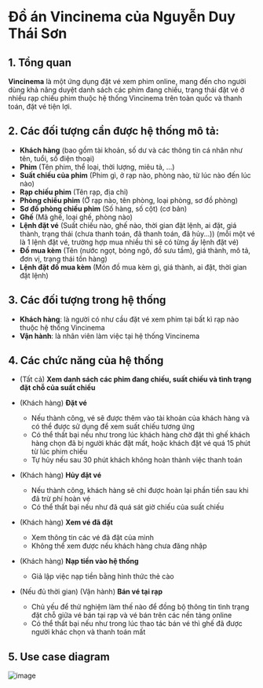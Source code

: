 # Đồ án Vincinema của Nguyễn Duy Thái Sơn

## 1. Tổng quan
**Vincinema** là một ứng dụng đặt vé xem phim online, mang đến cho người dùng khả năng duyệt danh sách các phim đang chiếu, trạng thái đặt vé ở nhiều rạp chiếu phim thuộc hệ thống Vincinema trên toàn quốc và thanh toán, đặt vé tiện lợi.

## 2. Các đối tượng cần được hệ thống mô tả:
- **Khách hàng** (bao gồm tài khoản, số dư và các thông tin cá nhân như tên, tuổi, số điện thoại)
- **Phim** (Tên phim, thể loại, thời lượng, miêu tả, ...)
- **Suất chiếu của phim** (Phim gì, ở rạp nào, phòng nào, từ lúc nào đến lúc nào)
- **Rạp chiếu phim** (Tên rạp, địa chỉ)
- **Phòng chiếu phim** (Ở rạp nào, tên phòng, loại phòng, sơ đồ phòng)
- **Sơ đồ phòng chiếu phim** (Số hàng, số cột) (cơ bản)
- **Ghế** (Mã ghế, loại ghế, phòng nào)
- **Lệnh đặt vé** (Suất chiếu nào, ghế nào, thời gian đặt lệnh, ai đặt, giá thành, trạng thái (chưa thanh toán, đã thanh toán, đã hủy...)) (mỗi một vé là 1 lệnh đặt vé, trường hợp mua nhiều thì sẽ có từng ấy lệnh đặt vé)
- **Đồ mua kèm** (Tên (nước ngọt, bỏng ngô, đồ sưu tầm), giá thành, mô tả, đơn vị, trạng thái tồn hàng)
- **Lệnh đặt đồ mua kèm** (Món đồ mua kèm gì, giá thành, ai đặt, thời gian đặt lệnh)

## 3. Các đối tượng trong hệ thống
- **Khách hàng**: là người có như cầu đặt vé xem phim tại bất kì rạp nào thuộc hệ thống Vincinema
- **Vận hành**: là nhân viên làm việc tại hệ thống Vincinema

## 4. Các chức năng của hệ thống
- (Tất cả) **Xem danh sách các phim đang chiếu, suất chiếu và tình trạng đặt chỗ của suất chiếu**
- (Khách hàng) **Đặt vé**
  - Nếu thành công, vé sẽ được thêm vào tài khoản của khách hàng và có thể được sử dụng để xem suất chiếu tương ứng
  - Có thể thất bại nếu như trong lúc khách hàng chờ đặt thì ghế khách hàng chọn đã bị người khác đặt mất, hoặc khách đặt vé quá 15 phút từ lúc phim chiếu
  - Tự hủy nếu sau 30 phút khách không hoàn thành việc thanh toán
- (Khách hàng) **Hủy đặt vé**
  - Nếu thành công, khách hàng sẽ chỉ được hoàn lại phần tiền sau khi đã trừ phí hoàn vé
  - Có thể thất bại nếu như đã quá sát giờ chiếu của suất chiếu
- (Khách hàng) **Xem vé đã đặt**
  - Xem thông tin các vé đã đặt của mình
  - Không thể xem được nếu khách hàng chưa đăng nhập
- (Khách hàng) **Nạp tiền vào hệ thống**
  - Giả lập việc nạp tiền bằng hình thức thẻ cào 

- (Nếu đủ thời gian) (Vận hành) **Bán vé tại rạp**
  - Chủ yếu để thử nghiệm làm thế nào để đồng bộ thông tin tình trạng đặt chỗ giữa vé bán tại rạp và vé bán trên các nền tảng online
  - Có thể thất bại nếu như trong lúc thao tác bán vé thì ghế đã được người khác chọn và thanh toán mất

## 5. Use case diagram

![image](https://user-images.githubusercontent.com/94212764/144996249-e23de6bf-4e4f-4420-9b4e-702a8984085f.png)

